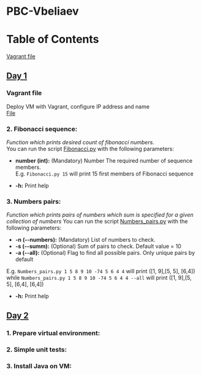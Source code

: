 # PBC-Vbeliaev #

# Table of Contents
[Vagrant file](#vagrant-file)

## [Day 1](https://github.com/krizzis/PBC-Vbeliaev/tree/master/Day1) ## 

### **Vagrant file** ###

Deploy VM with Vagrant, configure IP address and name  
[File](https://github.com/krizzis/PBC-Vbeliaev/blob/master/Day1/Vagrantfile)


### **2. Fibonacci sequence:** ###
*Function which prints desired count of fibonacci numbers.*  
You can run the script [Fibonacci.py](https://github.com/krizzis/PBC-Vbeliaev/blob/master/Day1/Fibonacci.py) with the following parameters:  

* **number (int):** (Mandatory) Number The required number of sequence members.  
E.g. `Fibonacci.py 15` will print 15 first members of Fibonacci sequence


* **-h:** Print help


### **3. Numbers pairs:** ###
*Function which prints pairs of numbers which sum is specified for a given collection of numbers*
You can run the script [Numbers_pairs.py](https://github.com/krizzis/PBC-Vbeliaev/blob/master/Day1/Numbers_pairs.py) with the following parameters:

* **-n (--numbers):** (Mandatory) List of numbers to check.  
* **-s (--summ):** (Optional) Sum of pairs to check. Default value = 10
* **-a (--all):** (Optional) Flag to find all possible pairs. Only unique pairs by default

E.g. `Numbers_pairs.py 1 5 8 9 10 -74 5 6 4 4` will print (\[1, 9],\[5, 5], \[6,4])  
while `Numbers_pairs.py 1 5 8 9 10 -74 5 6 4 4 --all` will print (\[1, 9],\[5, 5], \[6,4], \[6,4])

* **-h:** Print help

## [Day 2](https://github.com/krizzis/PBC-Vbeliaev/tree/master/Day2) ## 

### **1. Prepare virtual environment:** ###

### **2. Simple unit tests:** ###

### **3. Install Java on VM:** ###
